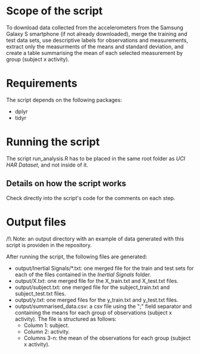 # Scope of the script
To download data collected from the accelerometers from the Samsung Galaxy S smartphone (if not already downloaded), merge the training and test data sets, use descriptive labels for observations and measurements, extract only the measurments of the means and standard deviation, and create a table summarising the mean of each selected measurement by group (subject x activity).

# Requirements
The script depends on the following packages:
* dplyr
* tidyr

# Running the script
The script run_analysis.R has to be placed in the same root folder as *UCI HAR Dataset*, and not inside of it.

## Details on how the script works
Check directly into the script's code for the comments on each step.

# Output files
/!\ Note: an output directory with an example of data generated with this script is providen in the repository.

After running the script, the following files are generated:
* output/Inertial Signals/*.txt: one merged file for the train and test sets for each of the files contained in the *Inertial Signals* folder.
* output/X.txt: one merged file for the X_train.txt and X_test.txt files.
* output/subject.txt: one merged file for the subject_train.txt and subject_test.txt files.
* output/y.txt: one merged files for the y_train.txt and y_test.txt files.
* output/summarised_data.csv: a csv file using the ";" field separator and containing the means for each group of observations (subject x activity). The file is structured as follows:
    * Column 1: subject.
    * Column 2: activity.
    * Columns 3-n: the mean of the observations for each group (subject x activity).
